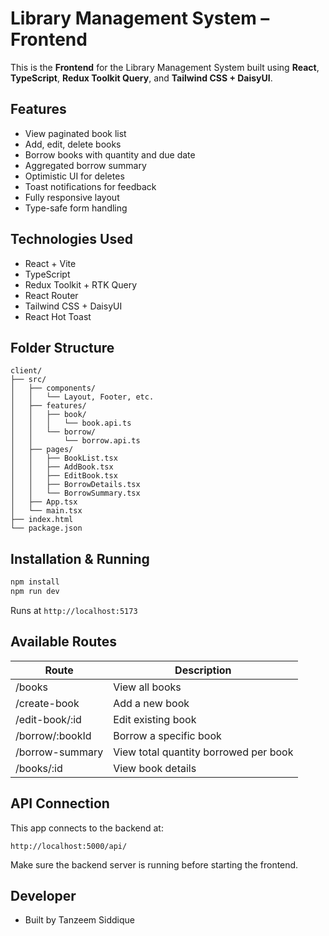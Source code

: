 # Library Management System – Frontend

This is the **Frontend** for the Library Management System built using **React**, **TypeScript**, **Redux Toolkit Query**, and **Tailwind CSS + DaisyUI**.

## Features

- View paginated book list
- Add, edit, delete books
- Borrow books with quantity and due date
- Aggregated borrow summary
- Optimistic UI for deletes
- Toast notifications for feedback
- Fully responsive layout
- Type-safe form handling

## Technologies Used

- React + Vite
- TypeScript
- Redux Toolkit + RTK Query
- React Router
- Tailwind CSS + DaisyUI
- React Hot Toast

## Folder Structure

```
client/
├── src/
│   ├── components/
│   │   └── Layout, Footer, etc.
│   ├── features/
│   │   ├── book/
│   │   │   └── book.api.ts
│   │   └── borrow/
│   │       └── borrow.api.ts
│   ├── pages/
│   │   ├── BookList.tsx
│   │   ├── AddBook.tsx
│   │   ├── EditBook.tsx
│   │   ├── BorrowDetails.tsx
│   │   └── BorrowSummary.tsx
│   ├── App.tsx
│   └── main.tsx
├── index.html
└── package.json
```

## Installation & Running

```bash
npm install
npm run dev
```

Runs at `http://localhost:5173`

## Available Routes

| Route           | Description                           |
| --------------- | ------------------------------------- |
| /books          | View all books                        |
| /create-book    | Add a new book                        |
| /edit-book/:id  | Edit existing book                    |
| /borrow/:bookId | Borrow a specific book                |
| /borrow-summary | View total quantity borrowed per book |
| /books/:id      | View book details                     |

## API Connection

This app connects to the backend at:

```
http://localhost:5000/api/
```

Make sure the backend server is running before starting the frontend.

## Developer

- Built by Tanzeem Siddique
